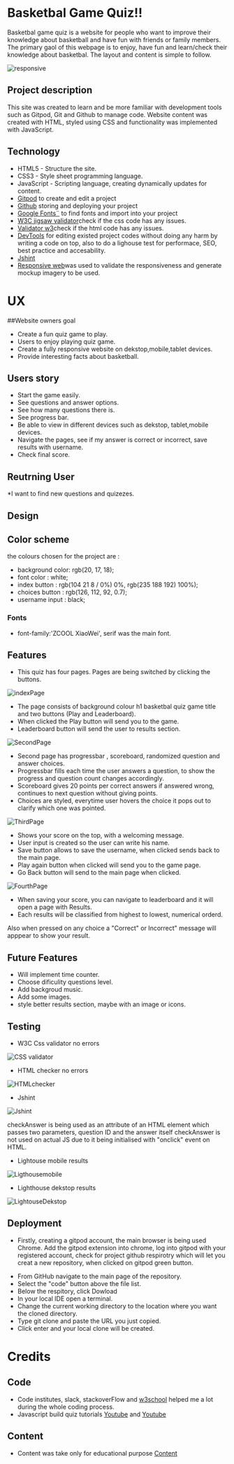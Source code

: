 # Basketbal Game Quiz!!

Basketbal game quiz is a website for people who want to improve their knowledge about basketball and have fun with friends or family members. The primary gaol of this webpage is to enjoy, have fun and learn/check their knowledge about basketbal. The layout and content is simple to follow.

![responsive](/assets/images/Responsive.png)

## Project description 

This site was created to learn and be more familiar with development tools such as Gitpod, Git and Github to manage code. Website content was created with HTML, styled using CSS and functionality was implemented with JavaScript.

## Technology

* HTML5 - Structure the site.
* CSS3 - Style sheet programming language.
* JavaScript - Scripting language, creating dynamically updates for content.
* [Gitpod](https://gitpod.io/workspaces) to create and edit a project
* [Github](https://github.com/) storing and deploying your project
* [Google Fonts¨](https://fonts.google.com/) to find fonts and import into your project
* [W3C jigsaw validator](https://jigsaw.w3.org/css-validator/)check if the css code has any issues.
* [Validator w3](https://validator.w3.org/)check if the html code has any issues.
* [DevTools](https://developer.chrome.com/docs/devtools/) for editing existed project codes without doing any harm by writing a code on top, also to do a lighouse test for performace, SEO, best practice and accesability.
* [Jshint](https://jshint.com/)
* [Responsive web](https://ui.dev/amiresponsive)was used to validate the responsiveness and generate mockup imagery to be used.

# UX

##Website owners goal

* Create a fun quiz game to play.
* Users to enjoy playing quiz game.
* Create a fully responsive website on dekstop,mobile,tablet devices.
* Provide interesting facts about basketball.

## Users story

* Start the game easily.
* See questions and answer options.
* See how many questions there is.
* See progress bar.
* Be able to view in different devices such as dekstop, tablet,mobile devices.
* Navigate the pages, see if my answer is correct or incorrect, save results with username.
* Check final score.

## Reutrning User

*I want to find new questions and quizezes.

## Design

## Color scheme

the colours chosen for the project are :

* background color: rgb(20, 17, 18);
* font color : white;
* index button : rgb(104 21 8 / 0%) 0%, rgb(235 188 192) 100%);
* choices button : rgb(126, 112, 92, 0.7);
* username input  : black;

### Fonts

* font-family:'ZCOOL XiaoWei', serif was the main font.

## Features 

* This quiz has four pages. Pages are being switched by clicking the buttons.

![indexPage](assets/images/FirstPage.png)

* The page consists of background colour h1 basketbal quiz game title and two buttons (Play and Leaderboard).
* When clicked the Play button will send you to the game.
* Leaderboard button will send the user to results section.

![SecondPage](assets/images/SecondPage.png) 

* Second page has progressbar , scoreboard, randomized question and answer choices.
* Progressbar fills each time the user answers a question, to show the progress and question count changes accordingly.
* Scoreboard gives 20 points per correct answers if answered wrong, continues to next question without giving points.
* Choices are styled, everytime user hovers the choice it pops out to clarify which one was pointed.

![ThirdPage](assets/images/ThirdPage.png)

* Shows your score on the top, with a welcoming message.
* User input is created so the user can write his name.
* Save button allows to save the username, when clicked sends back to the main page.
* Play again button when clicked will send you to the game page.
* Go Back button will send to the main page when clicked.

![FourthPage](assets/images/FourthPage.png)

* When saving your score, you can navigate to leaderboard and it will open a page with Results.
* Each results will be classified from highest to lowest, numerical orderd.

Also when pressed on any choice a "Correct" or Incorrect" message will apppear to show your result.


## Future Features

* Will implement time counter.
* Choose dificulity questions level.
* Add backgroud music.
* Add some images.
* style better results section, maybe with an image or icons.


## Testing

* W3C Css validator no errors

![CSS validator](assets/images/CSSValidator.png)

* HTML checker no errors

![HTMLchecker](assets/images/HTMLchecker.png)

* Jshint 

![Jshint](assets/images/Jshint.png)

checkAnswer is being used as an attribute of an HTML element which passes two parameters, question ID and the answer itself
checkAnswer is not used on actual JS due to it being initialised with "onclick" event on HTML.

* Lightouse mobile results

![Ligthousemobile](assets/images/LighthouseMobile.png)

* Lighthouse dekstop results

![LightouseDekstop](assets/images/LighthouseDekstop.png)


## Deployment




- Firstly, creating a gitpod account, the main browser is being used Chrome. Add the gitpod extension into chrome, log into gitpod with your registered account, check for project github respirotry which will let you creat a new repository, when clicked on gitpod green button.

* From GitHub navigate to the main page of the repository.
* Select the "code" button above the file list.
* Below the respitory, click Dowload
* In your local IDE open a terminal.
* Change the current working directory to the location where you want the cloned directory.
* Type git clone and paste the URL you just copied.
* Click enter and your local clone will be created.


# Credits

## Code

* Code institutes, slack, stackoverFlow and [w3school](http://https://www.w3schools.com/) helped me a lot during the whole coding process.
* Javascript build quiz tutorials [Youtube](https://www.youtube.com/playlist?list=PLDlWc9AfQBfZIkdVaOQXi1tizJeNJipEx) and [Youtube](https://www.youtube.com/watch?v=f4fB9Xg2JEY)


## Content

* Content was take only for educational purpose [Content](http://www.freepubquiz.co.uk/basketball-quiz.html)